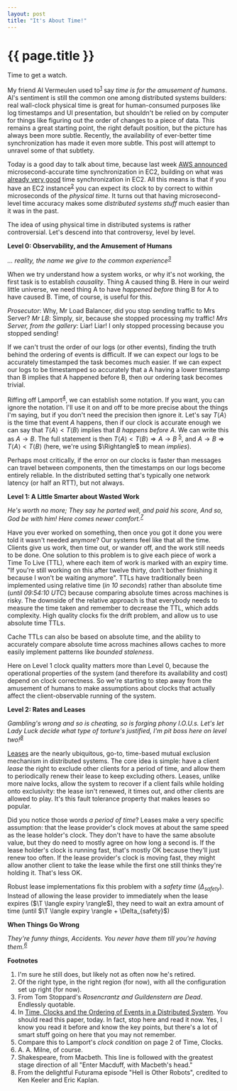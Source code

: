 ```yaml
---
layout: post
title: "It's About Time!"
---
```


{{ page.title }}
================

<p class="meta">Time to get a watch.</p>

<script src="https://polyfill.io/v3/polyfill.min.js?features=es6"></script>
<script>
  MathJax = {
    tex: {inlineMath: [['$', '$'], ['\\(', '\\)']]}
  };
</script>
<script id="MathJax-script" async src="https://cdn.jsdelivr.net/npm/mathjax@3/es5/tex-mml-chtml.js"></script>

My friend Al Vermeulen used to<sup>[1](#foot1)</sup> say *time is for the amusement of humans*. Al's sentiment is still the common one among distributed systems builders: real wall-clock physical time is great for human-consumed purposes like log timestamps and UI presentation, but shouldn't be relied on by computer for things like figuring out the order of changes to a piece of data. This remains a great starting point, the right default position, but the picture has always been more subtle. Recently, the availability of ever-better time synchronization has made it even more subtle. This post will attempt to unravel some of that subtlety.

Today is a good day to talk about time, because last week [AWS announced](https://aws.amazon.com/about-aws/whats-new/2023/11/amazon-time-sync-service-microsecond-accurate-time/) microsecond-accurate time synchronization in EC2, building on what was [already very good](https://aws.amazon.com/blogs/mt/manage-amazon-ec2-instance-clock-accuracy-using-amazon-time-sync-service-and-amazon-cloudwatch-part-1/) time synchronization in EC2. All this means is that if you have an EC2 instance<sup>[2](#foot2)</sup> you can expect its clock to by correct to within microseconds of the *physical time*. It turns out that having microsecond-level time accuracy makes some *distributed systems stuff* much easier than it was in the past.

The idea of using physical time in distributed systems is rather controversial. Let's descend into that controversy, level by level.

**Level 0: Observability, and the Amusement of Humans**

*... reality, the name we give to the common experience<sup>[3](#foot3)</sup>*

When we try understand how a system works, or why it's not working, the first task is to establish *causality*. Thing A caused thing B. Here in our weird little universe, we need thing A to have *happened before* thing B for A to have caused B. Time, of course, is useful for this. 

*Prosecutor*: Why, Mr Load Balancer, did you stop sending traffic to Mrs Server?
*Mr LB*: Simply, sir, because she stopped processing my traffic!
*Mrs Server, from the gallery*: Liar! Liar! I only stopped processing because you stopped sending!

If we can't trust the order of our logs (or other events), finding the truth behind the ordering of events is difficult. If we can expect our logs to be accurately timestamped the task becomes much easier. If we can expect our logs to be timestamped so accurately that a A having a lower timestamp than B implies that A happened before B, then our ordering task becomes trivial.

Riffing off Lamport<sup>[4](#foot4)</sup>, we can establish some notation. If you want, you can ignore the notation. I'll use it on and off to be more precise about the things I'm saying, but if you don't need the precision then ignore it. Let's say $T \langle A \rangle$ is the time that event $A$ happens, then if our clock is accurate enough we can say that $T \langle A \rangle < T \langle B \rangle$ implies that $B$ *happens before* $A$. We can write this as $A \rightarrow B$. The full statement is then $T \langle A \rangle < T \langle B \rangle \Rightarrow A \rightarrow B$ <sup>[5](#foot5)</sup>, and $A \rightarrow B \Rightarrow T \langle A \rangle < T \langle B \rangle$ (here, we're using $\Rightangle$ to mean *implies*).

Perhaps most critically, if the error on our clocks is faster than messages can travel between components, then the timestamps on our logs become entirely reliable. In the distributed setting that's typically one network latency (or half an RTT), but not always. 

**Level 1: A Little Smarter about Wasted Work**

*He's worth no more;
They say he parted well, and paid his score,
And so, God be with him! Here comes newer comfort.<sup>[7](#foot7)</sup>*

Have you ever worked on something, then once you got it done you were told it wasn't needed anymore? Our systems feel like that all the time. Clients give us work, then time out, or wander off, and the work still needs to be done. One solution to this problem is to give each piece of work a Time To Live (TTL), where each item of work is marked with an expiry time. "If you're still working on this after twelve thirty, don't bother finishing it because I won't be waiting anymore". TTLs have traditionally been implemented using relative time (*in 10 seconds*) rather than absolute time (*until 09:54:10 UTC*) because comparing absolute times across machines is risky. The downside of the relative approach is that everybody needs to measure the time taken and remember to decrease the TTL, which adds complexity. High quality clocks fix the drift problem, and allow us to use absolute time TTLs.

Cache TTLs can also be based on absolute time, and the ability to accurately compare absolute time across machines allows caches to more easily implement patterns like *bounded staleness*. 

Here on Level 1 clock quality matters more than Level 0, because the operational properties of the system (and therefore its availability and cost) depend on clock correctness. So we're starting to step away from the amusement of humans to make assumptions about clocks that actually affect the client-observable running of the system.

**Level 2: Rates and Leases**

*Gambling's wrong and so is cheating, so is forging phony I.O.U.s. Let's let Lady Luck decide what type of torture's justified, I'm pit boss here on level two!<sup>[8](#foot8)</sup>*

[Leases](https://dl.acm.org/doi/10.1145/74851.74870) are the nearly ubiquitous, go-to, time-based mutual exclusion mechanism in distributed systems. The core idea is simple: have a client *lease* the right to exclude other clients for a period of time, and allow them to periodically renew their lease to keep excluding others. Leases, unlike more naive locks, allow the system to recover if a client fails while holding onto exclusivity: the lease isn't renewed, it times out, and other clients are allowed to play. It's this fault tolerance property that makes leases so popular.

Did you notice those words *a period of time*? Leases make a very specific assumption: that the lease provider's clock moves at about the same speed as the lease holder's clock. They don't have to have the same absolute value, but they do need to mostly agree on how long a second is. If the lease holder's clock is running fast, that's mostly OK because they'll just renew too often. If the lease provider's clock is moving fast, they might allow another client to take the lease while the first one still thinks they're holding it. That's less OK.

Robust lease implementations fix this problem with a *safety time* ($\Delta_{safety}$). Instead of allowing the lease provider to immediately when the lease expires ($\T \langle expiry \rangle$), they need to wait an extra amount of time (until $\T \langle expiry \rangle + \Delta_{safety}$)


**When Things Go Wrong**

*They're funny things, Accidents. You never have them till you're having them.<sup>[6](#foot6)</sup>*





**Footnotes**

1. <a name="foot1"></a> I'm sure he still does, but likely not as often now he's retired.
2. <a name="foot2"></a> Of the right type, in the right region (for now), with all the configuration set up right (for now).
3. <a name="foot3"></a> From Tom Stoppard's *Rosencrantz and Guildenstern are Dead*. Endlessly quotable.
4. <a name="foot4"></a> In [Time, Clocks and the Ordering of Events in a Distributed System](https://www.microsoft.com/en-us/research/publication/time-clocks-ordering-events-distributed-system/). You should read this paper, today. In fact, stop here and read it now. Yes, I know you read it before and know the key points, but there's a lot of smart stuff going on here that you may not remember.
5. <a name="foot5"></a> Compare this to Lamport's *clock condition* on page 2 of Time, Clocks.
6. <a name="foot6"></a> A. A. Milne, of course.
7. <a name="foot7"></a> Shakespeare, from Macbeth. This line is followed with the greatest stage direction of all "Enter Macduff, with Macbeth's head."
8. <a name="foot8"></a> From the delightful Futurama episode "Hell is Other Robots", credited to Ken Keeler and Eric Kaplan.
